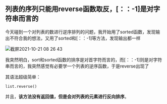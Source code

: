 ## 列表的序列只能用reverse函数取反，[：：-1]是对字符串而言的

今天碰到一个对列表的数进行逆序排列的问题，我开始用了sorted函数，发现输出不符合我的想法，又用了sorted和[：：-1]等方法，发现输出都一样  

![截屏2021-10-21 08 26 43](https://user-images.githubusercontent.com/74129445/138190292-a1ac00ae-6eaa-4150-8a58-47fc48e5b1df.png)  

   
我突然明白，sort和sorted函数的排序是对首字符而言的，而[：：-1]则是对字符串而言的，我突然感觉有必要学一个列表的逆序函数，于是reverse出现了  
  
其语法超级简单：  
```
list.reverse()
```

并且，**该方法没有返回值，但是会对列表的元素进行反向排序**。

